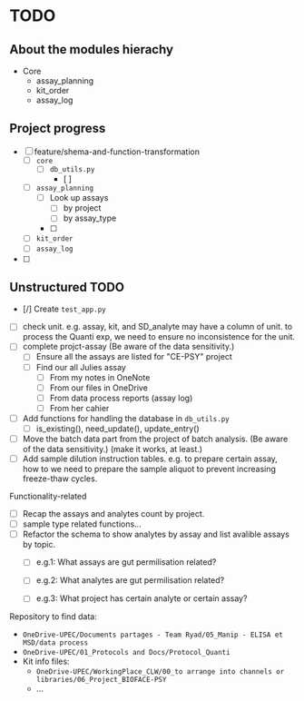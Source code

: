 # TODO

## About the modules hierachy
- Core
  - assay_planning
  - kit_order
  - assay_log


## Project progress
- [ ] feature/shema-and-function-transformation
  - [ ] `core`
    - [ ] `db_utils.py`
      - [ ] 
  - [ ] `assay_planning`
    - [ ] Look up assays 
      - [ ] by project
      - [ ] by assay_type
    - [ ] 
  - [ ] `kit_order`
  - [ ] `assay_log`
- [ ] 

## Unstructured TODO
- [/] Create `test_app.py`
- [ ] check unit. e.g. assay, kit, and SD_analyte may have a column of unit. to process the Quanti exp, we need to ensure no inconsistence for the unit.
- [ ] complete projct-assay (Be aware of the data sensitivity.)
  - [ ] Ensure all the assays are listed for "CE-PSY" project
  - [ ] Find our all Julies assay
    - [ ] From my notes in OneNote
    - [ ] From our files in OneDrive
    - [ ] From data process reports (assay log)
    - [ ] From her cahier
- [ ] Add functions for handling the database in `db_utils.py`
  - [ ] is_existing(), need_update(), update_entry()
- [ ] Move the batch data part from the project of batch analysis. (Be aware of the data sensitivity.) (make it works, at least.)
- [ ] Add sample dilution instruction tables. e.g. to prepare certain assay, how to we need to prepare the sample aliquot to prevent increasing freeze-thaw cycles.

Functionality-related
- [ ] Recap the assays and analytes count by project.
- [ ] sample type related functions...
- [ ] Refactor the schema to show analytes by assay and list avalible assays by topic. 
  - [ ] e.g.1: What assays are gut permilisation related?
  - [ ] e.g.2: What analytes are gut permilisation related?
  - [ ] e.g.3: What project has certain analyte or certain assay? 



Repository to find data:
- `OneDrive-UPEC/Documents partages - Team Ryad/05_Manip - ELISA et MSD/data process`
- `OneDrive-UPEC/01_Protocols and Docs/Protocol_Quanti`
- Kit info files:
  - `OneDrive-UPEC/WorkingPlace_CLW/00_to arrange into channels or libraries/06_Project_BIOFACE-PSY`
  - ...